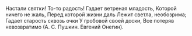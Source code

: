 Настали святки! То-то радость!
Гадает ветреная младость,
Которой ничего не жаль,
Перед которой жизни даль
Лежит светла, необозрима;
Гадает старость сквозь очки
У гробовой своей доски,
Все потеряв невозвратимо
(А. С. Пушкин. Евгений Онегин).